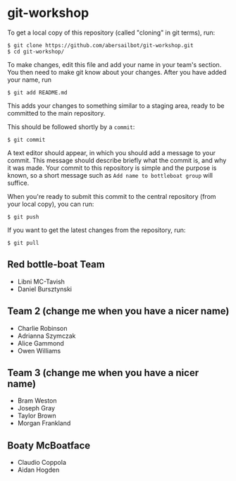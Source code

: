 git-workshop
============

To get a local copy of this repository (called "cloning" in git terms), run:

    $ git clone https://github.com/abersailbot/git-workshop.git
    $ cd git-workshop/

To make changes, edit this file and add your name in your team's section. You
then need to make git know about your changes. After you have added your name,
run

    $ git add README.md

This adds your changes to something similar to a staging area, ready to be
committed to the main repository.

This should be followed shortly by a `commit`:

    $ git commit

A text editor should appear, in which you should add a message to your commit.
This message should describe briefly what the commit is, and why it was made.
Your commit to this repository is simple and the purpose is known, so a short
message such as `Add name to bottleboat group` will suffice.

When you're ready to submit this commit to the central repository (from your
local copy), you can run:

    $ git push

If you want to get the latest changes from the repository, run:

    $ git pull

Red bottle-boat Team 
---------------------------------------------
  - Libni MC-Tavish
  - Daniel Bursztynski


Team 2 (change me when you have a nicer name)
---------------------------------------------
  - Charlie Robinson
  - Adrianna Szymczak
  - Alice Gammond
  - Owen Williams


Team 3 (change me when you have a nicer name)
---------------------------------------------
  - Bram Weston
  - Joseph Gray
  - Taylor Brown
  - Morgan Frankland

Boaty McBoatface
---------------------------------------------
  - Claudio Coppola
  - Aidan Hogden
